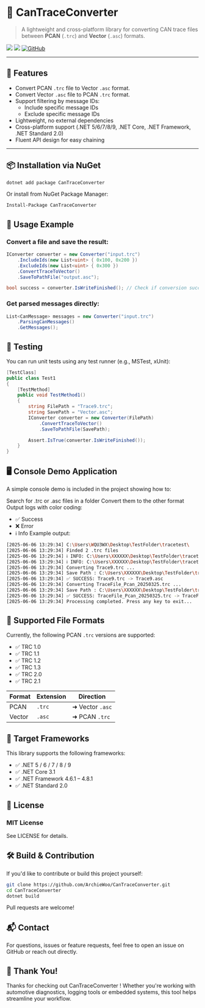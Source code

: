 # 🚗 CanTraceConverter

> A lightweight and cross-platform library for converting CAN trace files between **PCAN** (`.trc`) and **Vector** (`.asc`) formats.


[![](https://img.shields.io/nuget/dt/CanTraceConverter?color=004880&label=downloads&logo=NuGet)](https://www.nuget.org/packages/CanTraceConverter/)
[![](https://img.shields.io/nuget/vpre/CanTraceConverter?color=%23004880&label=NuGet&logo=NuGet)](https://www.nuget.org/packages/CanTraceConverter/)
[![GitHub](https://img.shields.io/github/license/ArchieWoo/CanTraceConverter?color=%231281c0)](LICENSE)

---

## 🔧 Features

- Convert PCAN `.trc` file to Vector `.asc` format.
- Convert Vector `.asc` file to PCAN `.trc` format.
- Support filtering by message IDs:
  - Include specific message IDs
  - Exclude specific message IDs
- Lightweight, no external dependencies
- Cross-platform support (.NET 5/6/7/8/9, .NET Core, .NET Framework, .NET Standard 2.0)
- Fluent API design for easy chaining

---

## 📦 Installation via NuGet

```bash
dotnet add package CanTraceConverter
```

Or install from NuGet Package Manager:
```bash
Install-Package CanTraceConverter
```

## 🧩 Usage Example

### Convert a file and save the result:
```csharp
IConverter converter = new Converter("input.trc")
    .IncludeIds(new List<uint> { 0x100, 0x200 })
    .ExcludeIds(new List<uint> { 0x300 })
    .ConvertTraceToVector()
    .SaveToPathFile("output.asc");

bool success = converter.IsWriteFinished(); // Check if conversion succeeded
```
### Get parsed messages directly:
```csharp
List<CanMessage> messages = new Converter("input.trc")
    .ParsingCanMessages()
    .GetMessages();
```
## 🧪 Testing
You can run unit tests using any test runner (e.g., MSTest, xUnit):
```csharp
[TestClass]
public class Test1
{
    [TestMethod]
    public void TestMethod1()
    {
        string FilePath = "Trace9.trc";
        string SavePath = "Vector.asc";
        IConverter converter = new Converter(FilePath)
            .ConvertTraceToVector()
            .SaveToPathFile(SavePath);

        Assert.IsTrue(converter.IsWriteFinished());
    }
}
```

## 🖥️ Console Demo Application
A simple console demo is included in the project showing how to:

Search for .trc or .asc files in a folder
Convert them to the other format
Output logs with color coding:
- ✅ Success
- ❌ Error
- ℹ️ Info
Example output:
```bash
[2025-06-06 13:29:34] C:\Users\WQU3WX\Desktop\TestFolder\tracetest\
[2025-06-06 13:29:34] Finded 2 .trc files
[2025-06-06 13:29:34] ℹ️ INFO: C:\Users\XXXXXX\Desktop\TestFolder\tracetest\Trace9.trc
[2025-06-06 13:29:34] ℹ️ INFO: C:\Users\XXXXXX\Desktop\TestFolder\tracetest\TraceFile_Pcan_20250325.trc
[2025-06-06 13:29:34] Converting Trace9.trc ...
[2025-06-06 13:29:34] Save Path : C:\Users\XXXXXX\Desktop\TestFolder\tracetest\Trace9.asc
[2025-06-06 13:29:34] ✅ SUCCESS: Trace9.trc -> Trace9.asc
[2025-06-06 13:29:34] Converting TraceFile_Pcan_20250325.trc ...
[2025-06-06 13:29:34] Save Path : C:\Users\XXXXXX\Desktop\TestFolder\tracetest\TraceFile_Pcan_20250325.asc
[2025-06-06 13:29:34] ✅ SUCCESS: TraceFile_Pcan_20250325.trc -> TraceFile_Pcan_20250325.asc
[2025-06-06 13:29:34] Processing completed. Press any key to exit...
```
## 📁 Supported File Formats

Currently, the following PCAN `.trc` versions are supported:

- ✅ TRC 1.0
- ✅ TRC 1.1
- ✅ TRC 1.2
- ✅ TRC 1.3
- ✅ TRC 2.0
- ✅ TRC 2.1

| Format | Extension | Direction       |
|--------|-----------|-----------------|
| PCAN   | `.trc`    | ➜ Vector `.asc` |
| Vector | `.asc`    | ➜ PCAN `.trc`   |

## 🎯 Target Frameworks
This library supports the following frameworks:

- ✅ .NET 5 / 6 / 7 / 8 / 9
- ✅ .NET Core 3.1
- ✅ .NET Framework 4.6.1 – 4.8.1
- ✅ .NET Standard 2.0

## 📄 License
### MIT License

See LICENSE for details. 

## 🛠️ Build & Contribution
If you'd like to contribute or build this project yourself:
```bash
git clone https://github.com/ArchieWoo/CanTraceConverter.git 
cd CanTraceConverter
dotnet build
```
Pull requests are welcome!

## 📬 Contact
For questions, issues or feature requests, feel free to open an issue on GitHub or reach out directly.

## 🌟 Thank You!
Thanks for checking out CanTraceConverter ! Whether you're working with automotive diagnostics, logging tools or embedded systems, this tool helps streamline your workflow.